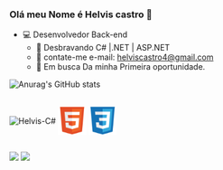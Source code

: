 ### Olá meu Nome é Helvis castro 👋

- 💻 Desenvolvedor Back-end
  - 🌱 Desbravando C# |.NET | ASP.NET
   - 👯 contate-me e-mail: helviscastro4@gmail.com
    - 🎉 Em busca Da minha Primeira oportunidade.
  
![Anurag's GitHub stats](https://github-readme-stats.vercel.app/api?username=helviuni9&show_icons=true&theme=radical)


<div style="display: inline_block"><br>
  <img align="center" alt="Helvis-C#" height="50" width="50" src="https://img.icons8.com/?size=100&id=Fycm8TUhWmFU&format=png&color=000000">
   <img align="center" alt="Helvis-HTML" height="50" width="50" src="https://raw.githubusercontent.com/devicons/devicon/master/icons/html5/html5-original.svg">
  <img align="center" alt="Helvis-CSS" height="50" width="50" src="https://raw.githubusercontent.com/devicons/devicon/master/icons/css3/css3-original.svg"      
</div>

##

<div>
  <a href="https://www.linkedin.com/in/helviscastro" target="_blank"><img src="https://img.shields.io/badge/LinkedIn-0077B5?style=for-the-badge&logo=linkedin&logoColor=white"></a> 
   <a href="https://www.linkedin.com/in/helviscastro" target="_blank"><img src="https://img.shields.io/badge/Node.js-43853D?style=for-the-badge&logo=node.js&logoColor=white"></a> 
</div>
